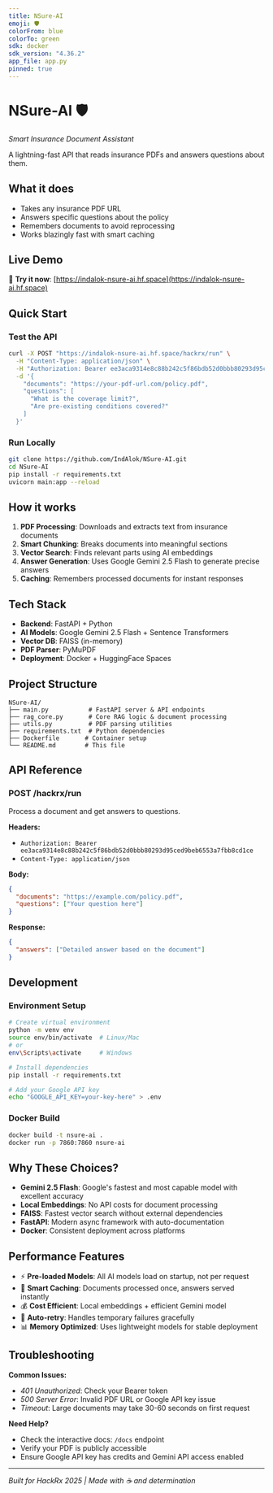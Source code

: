 ```yaml
---
title: NSure-AI
emoji: 🛡️
colorFrom: blue
colorTo: green
sdk: docker
sdk_version: "4.36.2"
app_file: app.py
pinned: true
---
```


# NSure-AI 🛡️
*Smart Insurance Document Assistant*

A lightning-fast API that reads insurance PDFs and answers questions about them.

## What it does
- Takes any insurance PDF URL
- Answers specific questions about the policy
- Remembers documents to avoid reprocessing
- Works blazingly fast with smart caching

## Live Demo
🚀 **Try it now**: [https://indalok-nsure-ai.hf.space](https://indalok-nsure-ai.hf.space)

## Quick Start

### Test the API
```bash
curl -X POST "https://indalok-nsure-ai.hf.space/hackrx/run" \
  -H "Content-Type: application/json" \
  -H "Authorization: Bearer ee3aca9314e8c88b242c5f86bdb52d0bbb80293d95ced9beb6553a7fbb8cd1ce" \
  -d '{
    "documents": "https://your-pdf-url.com/policy.pdf",
    "questions": [
      "What is the coverage limit?",
      "Are pre-existing conditions covered?"
    ]
  }'
```

### Run Locally
```bash
git clone https://github.com/IndAlok/NSure-AI.git
cd NSure-AI
pip install -r requirements.txt
uvicorn main:app --reload
```

## How it works

1. **PDF Processing**: Downloads and extracts text from insurance documents
2. **Smart Chunking**: Breaks documents into meaningful sections
3. **Vector Search**: Finds relevant parts using AI embeddings
4. **Answer Generation**: Uses Google Gemini 2.5 Flash to generate precise answers
5. **Caching**: Remembers processed documents for instant responses

## Tech Stack

- **Backend**: FastAPI + Python
- **AI Models**: Google Gemini 2.5 Flash + Sentence Transformers
- **Vector DB**: FAISS (in-memory)
- **PDF Parser**: PyMuPDF
- **Deployment**: Docker + HuggingFace Spaces

## Project Structure
```
NSure-AI/
├── main.py           # FastAPI server & API endpoints
├── rag_core.py       # Core RAG logic & document processing
├── utils.py          # PDF parsing utilities
├── requirements.txt  # Python dependencies
├── Dockerfile       # Container setup
└── README.md        # This file
```

## API Reference

### POST /hackrx/run
Process a document and get answers to questions.

**Headers:**
- `Authorization: Bearer ee3aca9314e8c88b242c5f86bdb52d0bbb80293d95ced9beb6553a7fbb8cd1ce`
- `Content-Type: application/json`

**Body:**
```json
{
  "documents": "https://example.com/policy.pdf",
  "questions": ["Your question here"]
}
```

**Response:**
```json
{
  "answers": ["Detailed answer based on the document"]
}
```

## Development

### Environment Setup
```bash
# Create virtual environment
python -m venv env
source env/bin/activate  # Linux/Mac
# or
env\Scripts\activate     # Windows

# Install dependencies
pip install -r requirements.txt

# Add your Google API key
echo "GOOGLE_API_KEY=your-key-here" > .env
```

### Docker Build
```bash
docker build -t nsure-ai .
docker run -p 7860:7860 nsure-ai
```

## Why These Choices?

- **Gemini 2.5 Flash**: Google's fastest and most capable model with excellent accuracy
- **Local Embeddings**: No API costs for document processing
- **FAISS**: Fastest vector search without external dependencies
- **FastAPI**: Modern async framework with auto-documentation
- **Docker**: Consistent deployment across platforms

## Performance Features

- ⚡ **Pre-loaded Models**: All AI models load on startup, not per request
- 🧠 **Smart Caching**: Documents processed once, answers served instantly
- 💰 **Cost Efficient**: Local embeddings + efficient Gemini model
- 🔄 **Auto-retry**: Handles temporary failures gracefully
- 📊 **Memory Optimized**: Uses lightweight models for stable deployment

## Troubleshooting

**Common Issues:**
- *401 Unauthorized*: Check your Bearer token
- *500 Server Error*: Invalid PDF URL or Google API key issue
- *Timeout*: Large documents may take 30-60 seconds on first request

**Need Help?**
- Check the interactive docs: `/docs` endpoint
- Verify your PDF is publicly accessible
- Ensure Google API key has credits and Gemini API access enabled

---

*Built for HackRx 2025 | Made with ☕ and determination*